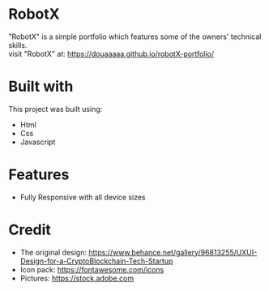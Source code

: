# RobotX
"RobotX" is a simple portfolio which features some of the owners' technical skills. <br /> 
visit "RobotX" at: https://douaaaaa.github.io/robotX-portfolio/ 
# Built with
This project was built using: 
* Html
* Css
* Javascript
# Features 
* Fully Responsive  with all device sizes
# Credit 
* The original design: https://www.behance.net/gallery/96813255/UXUI-Design-for-a-CryptoBlockchain-Tech-Startup
* Icon pack: https://fontawesome.com/icons
* Pictures: https://stock.adobe.com
